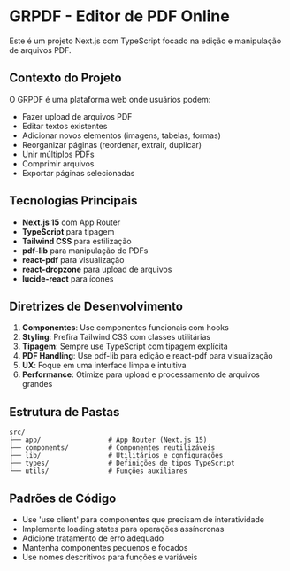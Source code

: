 <!-- Use this file to provide workspace-specific custom instructions to Copilot. For more details, visit https://code.visualstudio.com/docs/copilot/copilot-customization#_use-a-githubcopilotinstructionsmd-file -->

# GRPDF - Editor de PDF Online

Este é um projeto Next.js com TypeScript focado na edição e manipulação de arquivos PDF.

## Contexto do Projeto

O GRPDF é uma plataforma web onde usuários podem:
- Fazer upload de arquivos PDF
- Editar textos existentes
- Adicionar novos elementos (imagens, tabelas, formas)
- Reorganizar páginas (reordenar, extrair, duplicar)
- Unir múltiplos PDFs
- Comprimir arquivos
- Exportar páginas selecionadas

## Tecnologias Principais

- **Next.js 15** com App Router
- **TypeScript** para tipagem
- **Tailwind CSS** para estilização
- **pdf-lib** para manipulação de PDFs
- **react-pdf** para visualização
- **react-dropzone** para upload de arquivos
- **lucide-react** para ícones

## Diretrizes de Desenvolvimento

1. **Componentes**: Use componentes funcionais com hooks
2. **Styling**: Prefira Tailwind CSS com classes utilitárias
3. **Tipagem**: Sempre use TypeScript com tipagem explícita
4. **PDF Handling**: Use pdf-lib para edição e react-pdf para visualização
5. **UX**: Foque em uma interface limpa e intuitiva
6. **Performance**: Otimize para upload e processamento de arquivos grandes

## Estrutura de Pastas

```
src/
├── app/                 # App Router (Next.js 15)
├── components/          # Componentes reutilizáveis
├── lib/                 # Utilitários e configurações
├── types/               # Definições de tipos TypeScript
└── utils/               # Funções auxiliares
```

## Padrões de Código

- Use 'use client' para componentes que precisam de interatividade
- Implemente loading states para operações assíncronas
- Adicione tratamento de erro adequado
- Mantenha componentes pequenos e focados
- Use nomes descritivos para funções e variáveis
